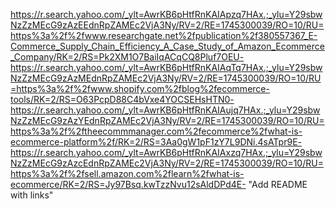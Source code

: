 https://r.search.yahoo.com/_ylt=AwrKB6pHtfRnKAIApzq7HAx.;_ylu=Y29sbwNzZzMEcG9zAzEEdnRpZAMEc2VjA3Ny/RV=2/RE=1745300039/RO=10/RU=https%3a%2f%2fwww.researchgate.net%2fpublication%2f380557367_E-Commerce_Supply_Chain_Efficiency_A_Case_Study_of_Amazon_Ecommerce_Company/RK=2/RS=Pk2XM1O7BaiIqACqCQ8Pluf7OEU-
https://r.search.yahoo.com/_ylt=AwrKB6pHtfRnKAIAqTq7HAx.;_ylu=Y29sbwNzZzMEcG9zAzMEdnRpZAMEc2VjA3Ny/RV=2/RE=1745300039/RO=10/RU=https%3a%2f%2fwww.shopify.com%2fblog%2fecommerce-tools/RK=2/RS=O63PcpD88C4bVxe4YOCSEHsHTN0- 
https://r.search.yahoo.com/_ylt=AwrKB6pHtfRnKAIAujq7HAx.;_ylu=Y29sbwNzZzMEcG9zAzYEdnRpZAMEc2VjA3Ny/RV=2/RE=1745300039/RO=10/RU=https%3a%2f%2ftheecommmanager.com%2fecommerce%2fwhat-is-ecommerce-platform%2f/RK=2/RS=3Aa0gW1pF1zY7L9DNi.4sATpr9E- 
https://r.search.yahoo.com/_ylt=AwrKB6pHtfRnKAIAxzq7HAx.;_ylu=Y29sbwNzZzMEcG9zAzcEdnRpZAMEc2VjA3Ny/RV=2/RE=1745300039/RO=10/RU=https%3a%2f%2fsell.amazon.com%2flearn%2fwhat-is-ecommerce/RK=2/RS=Jy97Bsq.kwTzzNvu12sAldDPd4E-
  "Add README with links"
 
